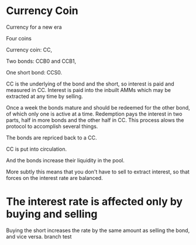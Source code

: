 # Currency Coin
Currency for a new era

Four coins

Currency coin: CC,

Two bonds: CCB0 and CCB1,

One short bond: CCS0.


CC is the underlying of the bond and the short, so interest is paid
and measured in CC. Interest is paid into the inbuilt AMMs which may be
extracted at any time by selling.

Once a week the bonds mature and should be redeemed for the other bond,
of which only one is active at a time. Redemption pays the interest in two
parts, half in more bonds and the other half in CC. This process alows the
protocol to accomplish several things.

The bonds are repriced back to a CC.

CC is put into circulation.

And the bonds increase their liquidity in the pool.

More subtly this means that you don't have to sell to extract interest,
so that forces on the interest rate are balanced.


# The interest rate is affected only by buying and selling
Buying the short increases the rate by the same amount as selling the bond,
and vice versa.
branch test
